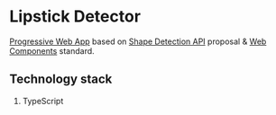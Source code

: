 # Lipstick Detector

[Progressive Web App][1] based on [Shape Detection API][2] proposal & [Web Components][3] standard.

## Technology stack

1. TypeScript

[1]: https://developers.google.cn/web/progressive-web-apps/
[2]: https://wicg.github.io/shape-detection-api/
[3]: https://www.webcomponents.org/
